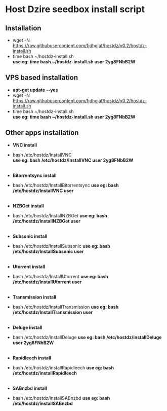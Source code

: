 Host Dzire seedbox install script
==========
Installation
--------------
- wget -N https://raw.githubusercontent.com/fjdhgjaf/hostdz/v0.2/hostdz-install.sh <br>
- time bash ~/hostdz-install.sh <username> <password> <br>
**use eg: time bash ~/hostdz-install.sh user 2yg8FNbB2W**


VPS based installation
--------------
- **apt-get update --yes**<br>
- wget -N https://raw.githubusercontent.com/fjdhgjaf/hostdz/v0.2/hostdz-install.sh <br>
- time bash ~/hostdz-install.sh <username> <password> <br>
**use eg: time bash ~/hostdz-install.sh user 2yg8FNbB2W**


Other apps installation
--------------
- **VNC install**<br>
-  bash /etc/hostdz/InstallVNC <username> <password><br>
**use eg: bash /etc/hostdz/InstallVNC user 2yg8FNbB2W**<br><br>

- **Bitorrentsync install**<br>
-  bash /etc/hostdz/InstallBitorrentsync <username>
**use eg: bash /etc/hostdz/InstallVNC user**<br><br>

- **NZBGet install**<br>
-  bash /etc/hostdz/InstallNZBGet <username>
**use eg: bash /etc/hostdz/InstallNZBGet user**<br><br>

- **Subsonic install**<br>
-  bash /etc/hostdz/InstallSubsonic <username>
**use eg: bash /etc/hostdz/InstallSubsonic user**<br><br>

- **Utorrent install**<br>
-  bash /etc/hostdz/InstallUtorrent <username>
**use eg: bash /etc/hostdz/InstallUtorrent user**<br><br>

- **Transmission install**<br>
-  bash /etc/hostdz/InstallTransmission <username>
**use eg: bash /etc/hostdz/InstallTransmission user**<br><br>

- **Deluge install**<br>
-  bash /etc/hostdz/installDeluge <username> <password>
**use eg: bash /etc/hostdz/installDeluge user 2yg8FNbB2W**<br><br>

- **Rapidleech install**<br>
-  bash /etc/hostdz/installRapidleech
**use eg: bash /etc/hostdz/installRapidleech**<br><br>

- **SABnzbd install**<br>
-  bash /etc/hostdz/installSABnzbd
**use eg: bash /etc/hostdz/installSABnzbd**<br><br>